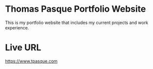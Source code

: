# Thomas Pasque Portfolio Website
This is my portfolio website that includes my current projects and work experience.

# Live URL

https://www.tpasque.com
